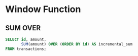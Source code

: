 # Window Function

## SUM OVER

```sql
SELECT id, amount,
       SUM(amount) OVER (ORDER BY id) AS incremental_sum
FROM transactions;
```
